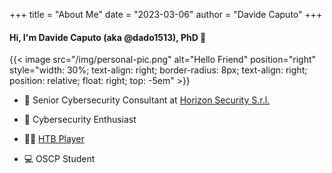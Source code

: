+++
title = "About Me"
date = "2023-03-06"
author = "Davide Caputo"
+++


#### Hi, I'm Davide Caputo (aka @dado1513), PhD 👋 

{{< image src="/img/personal-pic.png" alt="Hello Friend" position="right"  style="width: 30%; text-align: right; border-radius: 8px; text-align: right; position: relative; float: right; top: -5em" >}}


- 💼 Senior Cybersecurity Consultant at [Horizon Security S.r.l.](https://www.horizonconsulting.com/)

- 🤩 Cybersecurity Enthusiast
 
- 👨‍💻 [HTB Player](https://app.hackthebox.com/profile/580421)

- 💻 OSCP Student
